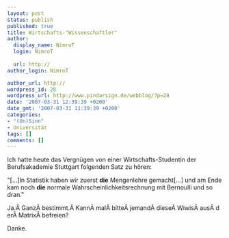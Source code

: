 ```yaml
---
layout: post
status: publish
published: true
title: Wirtschafts-"Wissenschaftler"
author:
  display_name: NimroT
  login: NimroT
  
  url: http://
author_login: NimroT

author_url: http://
wordpress_id: 28
wordpress_url: http://www.pindarsign.de/webblog/?p=28
date: '2007-03-31 12:39:39 +0200'
date_gmt: '2007-03-31 11:39:39 +0200'
categories:
- "(Un)Sinn"
- Universität
tags: []
comments: []
---
```

<p>Ich hatte heute das Vergnügen von einer Wirtschafts-Studentin der Berufsakademie Stuttgart folgenden Satz zu hören:</p>
<p>"[...]In Statistik haben wir zuerst <strong>die</strong> Mengenlehre gemacht[...] und am Ende kam noch <strong>die</strong> normale Wahrscheinlichkeitsrechnung mit Bernoulli und so dran."</p>
<p>Ja.&Acirc;&nbsp;Ganz&Acirc;&nbsp;bestimmt.&Acirc;&nbsp;Kann&Acirc;&nbsp;mal&Acirc;&nbsp;bitte&Acirc;&nbsp;jemand&Acirc;&nbsp;diese&Acirc;&nbsp;Wiwis&Acirc;&nbsp;aus&Acirc;&nbsp;der&Acirc;&nbsp;Matrix&Acirc;&nbsp;befreien?</p>
<p>Danke.</p>

